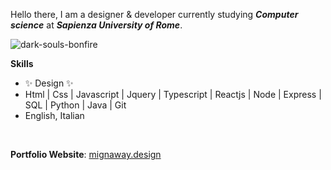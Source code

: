<p>Hello there, I am a designer & developer currently studying <i><strong>Computer science</strong></i> at <i><strong>Sapienza University of Rome</strong></i>.</p>

![dark-souls-bonfire](https://user-images.githubusercontent.com/40722616/185688963-2ff91b02-e2d1-49ad-99e6-de6a00b83b71.gif)


<p><strong>Skills</strong></p>

<ul>
<li>✨ Design ✨</li>
<li>Html | Css | Javascript | Jquery | Typescript | Reactjs | Node | Express | SQL | Python | Java | Git</li>
<li>English, Italian</li>
</ul>
<br>
<p><strong>Portfolio Website</strong>: <a href="https://mignaway.design">mignaway.design</a></p>
</div>
